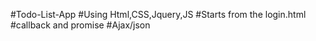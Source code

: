 #Todo-List-App
#Using Html,CSS,Jquery,JS
#Starts from the login.html
#callback and promise 
#Ajax/json
